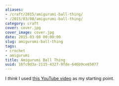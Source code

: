```yaml
---
aliases:
- /craft/2015/amigurumi-ball-thing/
- /2015/03/08/amigurumi-ball-thing/
category: craft
cover: cover.jpg
cover_image: cover.jpg
date: 2015-03-08 00:00:00
slug: amigurumi-ball-thing
tags:
- crochet
- amigurumi
title: Amigurumi Ball Thing
uuid: 16fc9d3a-2115-4327-9fde-646b9ce65077
---
```


[this YouTube video]: https://youtu.be/mJ47MLlrLzw
I *think* I used [this YouTube video][] as my starting point.
<!--more-->